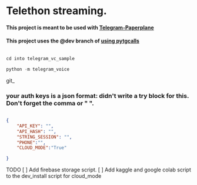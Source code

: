 # Telethon streaming.

#### This project is meant to be used with [Telegram-Paperplane](https://github.com/RaphielGang/Telegram-Paperplane)


#### This project uses the @dev branch of [using pytgcalls](https://pytgcalls.github.io)


```python

cd into telegram_vc_sample 

python -m telegram_voice

```
git_


### your auth keys is a json format: didn't write a try block for this. Don't forget the comma or " ".


```json

{
    "API_KEY": "",
    "API_HASH": "",
    "STRING_SESSION": "",
    "PHONE":"",
    "CLOUD_MODE":"True"

}


```
TODO
[ ] Add firebase storage script.
[ ] Add kaggle and google colab script to the dev_install script for cloud_mode


